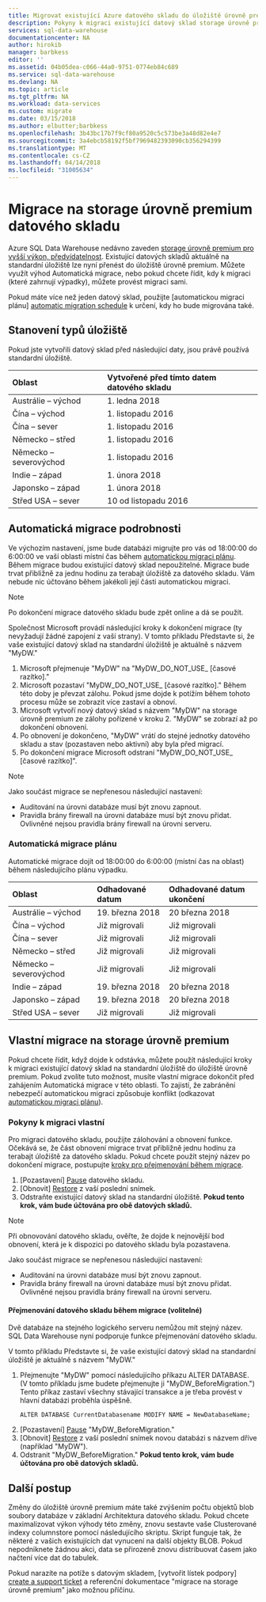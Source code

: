 ```yaml
---
title: Migrovat existující Azure datového skladu do úložiště úrovně premium | Microsoft Docs
description: Pokyny k migraci existující datový sklad storage úrovně premium
services: sql-data-warehouse
documentationcenter: NA
author: hirokib
manager: barbkess
editor: ''
ms.assetid: 04b05dea-c066-44a0-9751-0774eb84c689
ms.service: sql-data-warehouse
ms.devlang: NA
ms.topic: article
ms.tgt_pltfrm: NA
ms.workload: data-services
ms.custom: migrate
ms.date: 03/15/2018
ms.author: elbutter;barbkess
ms.openlocfilehash: 3b43bc17b7f9cf80a9520c5c573be3a48d82e4e7
ms.sourcegitcommit: 3a4ebcb58192f5bf7969482393090cb356294399
ms.translationtype: MT
ms.contentlocale: cs-CZ
ms.lasthandoff: 04/14/2018
ms.locfileid: "31005634"
---
```

# <a name="migrate-your-data-warehouse-to-premium-storage"></a>Migrace na storage úrovně premium datového skladu
Azure SQL Data Warehouse nedávno zaveden [storage úrovně premium pro vyšší výkon, předvídatelnost][premium storage for greater performance predictability]. Existující datových skladů aktuálně na standardní úložiště lze nyní přenést do úložiště úrovně premium. Můžete využít výhod Automatická migrace, nebo pokud chcete řídit, kdy k migraci (které zahrnují výpadky), můžete provést migraci sami.

Pokud máte více než jeden datový sklad, použijte [automatickou migraci plánu] [ automatic migration schedule] k určení, kdy ho bude migrována také.

## <a name="determine-storage-type"></a>Stanovení typů úložiště
Pokud jste vytvořili datový sklad před následující daty, jsou právě používá standardní úložiště.

| **Oblast** | **Vytvořené před tímto datem datového skladu** |
|:--- |:--- |
| Austrálie – východ |1. ledna 2018 |
| Čína – východ |1. listopadu 2016 |
| Čína – sever |1. listopadu 2016 |
| Německo – střed |1. listopadu 2016 |
| Německo – severovýchod |1. listopadu 2016 |
| Indie – západ |1. února 2018 |
| Japonsko – západ |1. února 2018 |
| Střed USA – sever |10 od listopadu 2016 |

## <a name="automatic-migration-details"></a>Automatická migrace podrobnosti
Ve výchozím nastavení, jsme bude databázi migrujte pro vás od 18:00:00 do 6:00:00 ve vaší oblasti místní čas během [automatickou migraci plánu][automatic migration schedule]. Během migrace budou existující datový sklad nepoužitelné. Migrace bude trvat přibližně za jednu hodinu za terabajt úložiště za datového skladu. Vám nebude nic účtováno během jakékoli její části automatickou migraci.

> [!NOTE]
> Po dokončení migrace datového skladu bude zpět online a dá se použít.
>
>

Společnost Microsoft provádí následující kroky k dokončení migrace (ty nevyžadují žádné zapojení z vaší strany). V tomto příkladu Představte si, že vaše existující datový sklad na standardní úložiště je aktuálně s názvem "MyDW."

1. Microsoft přejmenuje "MyDW" na "MyDW_DO_NOT_USE_ [časové razítko]."
2. Microsoft pozastaví "MyDW_DO_NOT_USE_ [časové razítko]." Během této doby je převzat zálohu. Pokud jsme dojde k potížím během tohoto procesu může se zobrazit více zastaví a obnoví.
3. Microsoft vytvoří nový datový sklad s názvem "MyDW" na storage úrovně premium ze zálohy pořízené v kroku 2. "MyDW" se zobrazí až po dokončení obnovení.
4. Po obnovení je dokončeno, "MyDW" vrátí do stejné jednotky datového skladu a stav (pozastaven nebo aktivní) aby byla před migrací.
5. Po dokončení migrace Microsoft odstraní "MyDW_DO_NOT_USE_ [časové razítko]".

> [!NOTE]
> Jako součást migrace se nepřenesou následující nastavení:
>
> * Auditování na úrovni databáze musí být znovu zapnout.
> * Pravidla brány firewall na úrovni databáze musí být znovu přidat. Ovlivněné nejsou pravidla brány firewall na úrovni serveru.
>
>

### <a name="automatic-migration-schedule"></a>Automatická migrace plánu
Automatické migrace dojít od 18:00:00 do 6:00:00 (místní čas na oblast) během následujícího plánu výpadku.

| **Oblast** | **Odhadované datum** | **Odhadované datum ukončení** |
|:--- |:--- |:--- |
| Austrálie – východ |19. března 2018 |20 března 2018 |
| Čína – východ |Již migrovali |Již migrovali |
| Čína – sever |Již migrovali |Již migrovali |
| Německo – střed |Již migrovali |Již migrovali |
| Německo – severovýchod |Již migrovali |Již migrovali |
| Indie – západ |19. března 2018 |20 března 2018 |
| Japonsko – západ |19. března 2018 |20 března 2018 |
| Střed USA – sever |Již migrovali |Již migrovali |

## <a name="self-migration-to-premium-storage"></a>Vlastní migrace na storage úrovně premium
Pokud chcete řídit, když dojde k odstávka, můžete použít následující kroky k migraci existující datový sklad na standardní úložiště do úložiště úrovně premium. Pokud zvolíte tuto možnost, musíte vlastní migrace dokončit před zahájením Automatická migrace v této oblasti. To zajistí, že zabránění nebezpečí automatickou migraci způsobuje konflikt (odkazovat [automatickou migraci plánu][automatic migration schedule]).

### <a name="self-migration-instructions"></a>Pokyny k migraci vlastní
Pro migraci datového skladu, použijte zálohování a obnovení funkce. Očekává se, že část obnovení migrace trvat přibližně jednu hodinu za terabajt úložiště za datového skladu. Pokud chcete použít stejný název po dokončení migrace, postupujte [kroky pro přejmenování během migrace][steps to rename during migration].

1. [Pozastavení] [ Pause] datového skladu. 
2. [Obnovit] [ Restore] z vaší poslední snímek.
3. Odstraňte existující datový sklad na standardní úložiště. **Pokud tento krok, vám bude účtována pro obě datových skladů.**

> [!NOTE]
>
> Při obnovování datového skladu, ověřte, že dojde k nejnovější bod obnovení, která je k dispozici po datového skladu byla pozastavena.
>
> Jako součást migrace se nepřenesou následující nastavení:
>
> * Auditování na úrovni databáze musí být znovu zapnout.
> * Pravidla brány firewall na úrovni databáze musí být znovu přidat. Ovlivněné nejsou pravidla brány firewall na úrovni serveru.
>
>

#### <a name="rename-data-warehouse-during-migration-optional"></a>Přejmenování datového skladu během migrace (volitelné)
Dvě databáze na stejného logického serveru nemůžou mít stejný název. SQL Data Warehouse nyní podporuje funkce přejmenování datového skladu.

V tomto příkladu Představte si, že vaše existující datový sklad na standardní úložiště je aktuálně s názvem "MyDW."

1. Přejmenujte "MyDW" pomocí následujícího příkazu ALTER DATABASE. (V tomto příkladu jsme budete přejmenujte ji "MyDW_BeforeMigration.")  Tento příkaz zastaví všechny stávající transakce a je třeba provést v hlavní databázi proběhla úspěšně.
   ```
   ALTER DATABASE CurrentDatabasename MODIFY NAME = NewDatabaseName;
   ```
2. [Pozastavení] [ Pause] "MyDW_BeforeMigration." 
3. [Obnovit] [ Restore] z vaší poslední snímek novou databázi s názvem dříve (například "MyDW").
4. Odstranit "MyDW_BeforeMigration." **Pokud tento krok, vám bude účtována pro obě datových skladů.**


## <a name="next-steps"></a>Další postup
Změny do úložiště úrovně premium máte také zvýšením počtu objektů blob soubory databáze v základní Architektura datového skladu. Pokud chcete maximalizovat výkon výhody této změny, znovu sestavte vaše Clusterované indexy columnstore pomocí následujícího skriptu. Skript funguje tak, že některé z vašich existujících dat vynucení na další objekty BLOB. Pokud nepodniknete žádnou akci, data se přirozeně znovu distribuovat časem jako načtení více dat do tabulek.

Pokud narazíte na potíže s datovým skladem, [vytvořit lístek podpory] [ create a support ticket] a referenční dokumentace "migrace na storage úrovně premium" jako možnou příčinu.

<!--Image references-->

<!--Article references-->
[automatic migration schedule]: #automatic-migration-schedule
[self-migration to Premium Storage]: #self-migration-to-premium-storage
[create a support ticket]: sql-data-warehouse-get-started-create-support-ticket.md
[Azure paired region]: best-practices-availability-paired-regions.md
[main documentation site]: services/sql-data-warehouse.md
[Pause]: sql-data-warehouse-manage-compute-portal.md
[Restore]: sql-data-warehouse-restore-database-portal.md
[steps to rename during migration]: #optional-steps-to-rename-during-migration
[scale compute power]: quickstart-scale-compute-portal.md
[mediumrc role]: resource-classes-for-workload-management.md

<!--MSDN references-->


<!--Other Web references-->
[Premium Storage for greater performance predictability]: https://azure.microsoft.com/en-us/blog/azure-sql-data-warehouse-introduces-premium-storage-for-greater-performance/
[Azure Portal]: https://portal.azure.com
